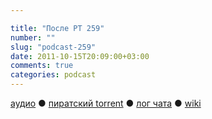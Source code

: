 ```yaml
---

title: "После РТ 259"
number: ""
slug: "podcast-259"
date: 2011-10-15T20:09:00+03:00
comments: true
categories: podcast
---
```

[аудио](http://cdn.radio-t.com/rt259post.mp3) ● [пиратский torrent](http://pirates.radio-t.com/torrents/rt259post.mp3.torrent) ● [лог чата](http://chat.radio-t.com/logs/radio-t-259.html) ● [wiki](http://wiki.radio-t.com/%D0%9F%D0%BE%D1%81%D0%BB%D0%B5_%D0%A0%D0%A2_259)<audio src="http://cdn.radio-t.com/rt259post.mp3" preload="none">
